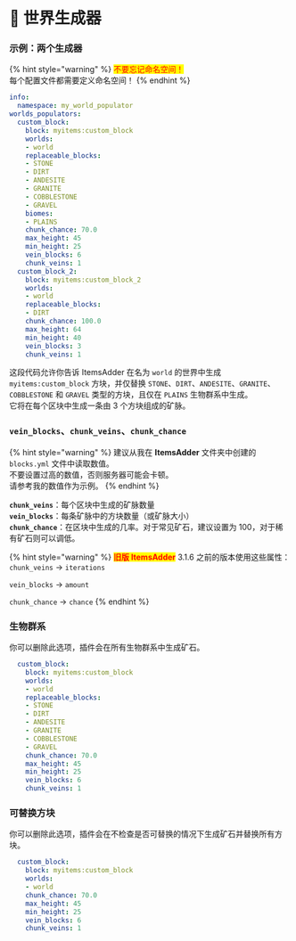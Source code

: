 # 💎 世界生成器

### 示例：两个生成器
{% hint style="warning" %}
<mark style="color:red;">不要忘记命名空间！</mark>\
每个配置文件都需要定义命名空间！
{% endhint %}

```yaml
info:
  namespace: my_world_populator
worlds_populators:
  custom_block:
    block: myitems:custom_block
    worlds:
    - world
    replaceable_blocks:
    - STONE
    - DIRT
    - ANDESITE
    - GRANITE
    - COBBLESTONE
    - GRAVEL
    biomes:
    - PLAINS
    chunk_chance: 70.0
    max_height: 45
    min_height: 25
    vein_blocks: 6
    chunk_veins: 1
  custom_block_2:
    block: myitems:custom_block_2
    worlds:
    - world
    replaceable_blocks:
    - DIRT
    chunk_chance: 100.0
    max_height: 64
    min_height: 40
    vein_blocks: 3
    chunk_veins: 1
```

这段代码允许你告诉 ItemsAdder 在名为 `world` 的世界中生成 `myitems:custom_block` 方块，并仅替换 `STONE`、`DIRT`、`ANDESITE`、`GRANITE`、`COBBLESTONE` 和 `GRAVEL` 类型的方块，且仅在 `PLAINS` 生物群系中生成。\
它将在每个区块中生成一条由 3 个方块组成的矿脉。

### `vein_blocks`、`chunk_veins`、`chunk_chance`

{% hint style="warning" %}
建议从我在 **ItemsAdder** 文件夹中创建的 `blocks.yml` 文件中读取数值。\
不要设置过高的数值，否则服务器可能会卡顿。\
请参考我的数值作为示例。
{% endhint %}

**`chunk_veins`**：每个区块中生成的矿脉数量\
**`vein_blocks`**：每条矿脉中的方块数量（或矿脉大小）\
**`chunk_chance`**：在区块中生成的几率。对于常见矿石，建议设置为 100，对于稀有矿石则可以调低。

{% hint style="warning" %}
<mark style="color:red;">**旧版 ItemsAdder**</mark> 3.1.6 之前的版本使用这些属性：\
`chunk_veins` -> `iterations`

`vein_blocks` -> `amount`

`chunk_chance` -> `chance`
{% endhint %}

### 生物群系

你可以删除此选项，插件会在所有生物群系中生成矿石。

```yaml
  custom_block:
    block: myitems:custom_block
    worlds:
    - world
    replaceable_blocks:
    - STONE
    - DIRT
    - ANDESITE
    - GRANITE
    - COBBLESTONE
    - GRAVEL
    chunk_chance: 70.0
    max_height: 45
    min_height: 25
    vein_blocks: 6
    chunk_veins: 1
```

### 可替换方块

你可以删除此选项，插件会在不检查是否可替换的情况下生成矿石并替换所有方块。

```yaml
  custom_block:
    block: myitems:custom_block
    worlds:
    - world
    chunk_chance: 70.0
    max_height: 45
    min_height: 25
    vein_blocks: 6
    chunk_veins: 1
```
